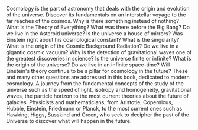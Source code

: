Cosmology is the part of astronomy that deals with the origin and evolution of the universe. Discover its fundamentals on an interstellar voyage to the far reaches of the cosmos. Why is there something instead of nothing? What is the Theory of Everything? What was there before the Big Bang? Do we live in the Asteroid universe? Is the universe a house of mirrors? Was Einstein right about his cosmological constant? What is the singularity? What is the origin of the Cosmic Background Radiation? Do we live in a gigantic cosmic vacuum? Why is the detection of gravitational waves one of the greatest discoveries in science? Is the universe finite or infinite? What is the origin of the universe? Do we live in an infinite space-time? Will Einstein's theory continue to be a pillar for cosmology in the future? These and many other questions are addressed in this book, dedicated to modern cosmology. A journey from the fundamental concepts of the study of the universe such as the speed of light, isotropy and homogeneity, gravitational waves, the particle horizon to the most current theories about the future of galaxies. Physicists and mathematicians, from Aristotle, Copernicus, Hubble, Einstein, Friedmann or Planck, to the most current ones such as Hawking, Higgs, Susskind and Green, who seek to decipher the past of the Universe to discover what will happen in the future.